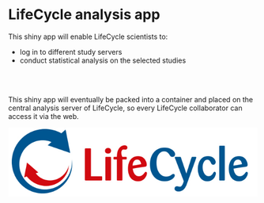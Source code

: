 # LifeCycle analysis app

This shiny app will enable LifeCycle scientists to:

* log in to different study servers
* conduct statistical analysis on the selected studies

<br></br>

This shiny app will eventually be packed into a container and placed on the central analysis server of LifeCycle, so every LifeCycle collaborator can access it via the web.


<img src="https://github.com/lifecycle-project/shiny_analysis_app/blob/master/lifecycle-large.jpg"></img>
</center>
